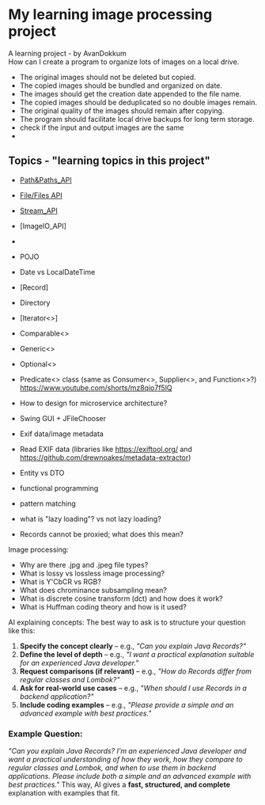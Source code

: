 # My learning image processing project
A learning project - by AvanDokkum  
How can I create a program to organize lots of images on a local drive.
- The original images should not be deleted but copied. 
- The copied images should be bundled and organized on date.
- The images should get the creation date appended to the file name. 
- The copied images should be deduplicated so no double images remain.
- The original quality of the images should remain after copying. 
- The program should facilitate local drive backups for long term storage. 
- check if the input and output images are the same
- 

## Topics - "learning topics in this project"
- [Path&Paths_API](Path&Paths_API.md)
- [File/Files API](File&Files_API.md)
- [Stream_API](Stream_API.md)
- [ImageIO_API]
- 
- POJO
- Date vs LocalDateTime
- [Record]
- Directory
- [Iterator<>]
- Comparable<>
- Generic<>
- Optional<>
- Predicate<> class (same as Consumer<>, Supplier<>, and Function<>?) https://www.youtube.com/shorts/mz8qio7f5lQ

- How to design for microservice architecture?
- Swing GUI + JFileChooser

- Exif data/image metadata
- Read EXIF data (libraries like https://exiftool.org/ and https://github.com/drewnoakes/metadata-extractor)
- Entity vs DTO
- functional programming
- pattern matching
- what is "lazy loading"? vs not lazy loading?
- Records cannot be proxied; what does this mean?

Image processing:
- Why are there .jpg and .jpeg file types?
- What is lossy vs lossless image processing?
- What is Y'CbCR vs RGB?
- What does chrominance subsampling mean?
- What is discrete cosine transform (dct) and how does it work?
- What is Huffman coding theory and how is it used?


AI explaining concepts:
The best way to ask is to structure your question like this:
1. **Specify the concept clearly** – e.g., *"Can you explain Java Records?"*
2. **Define the level of depth** – e.g., *"I want a practical explanation suitable for an experienced Java developer."*
3. **Request comparisons (if relevant)** – e.g., *"How do Records differ from regular classes and Lombok?"*
4. **Ask for real-world use cases** – e.g., *"When should I use Records in a backend application?"*
5. **Include coding examples** – e.g., *"Please provide a simple and an advanced example with best practices."*
### Example Question:
*"Can you explain Java Records? I’m an experienced Java developer and want a practical understanding of how they work, how they compare to regular classes and Lombok, and when to use them in backend applications. Please include both a simple and an advanced example with best practices."*
This way, AI gives a **fast, structured, and complete** explanation with examples that fit.